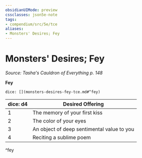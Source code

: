 ```yaml
---
obsidianUIMode: preview
cssclasses: json5e-note
tags:
- compendium/src/5e/tce
aliases:
- Monsters' Desires; Fey
---
```

# Monsters' Desires; Fey
*Source: Tasha's Cauldron of Everything p. 148* 

**Fey**

`dice: [](monsters-desires-fey-tce.md#^fey)`

| dice: d4 | Desired Offering |
|----------|------------------|
| 1 | The memory of your first kiss |
| 2 | The color of your eyes |
| 3 | An object of deep sentimental value to you |
| 4 | Reciting a sublime poem |
^fey